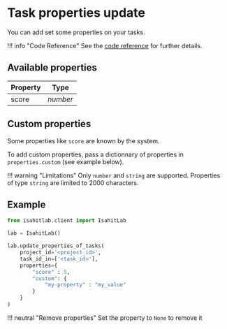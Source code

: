 # Task properties update

You can add set some properties on your tasks.

!!! info "Code Reference"
    See the [code reference](../../task/#isahitlab.actions.task.TaskActions.update_properties_of_tasks) for further details.

## Available properties


| Property    | Type        |
| ----------- | ----------- |
| score       | *number*    |


## Custom properties

Some properties like `score` are known by the system. 

To add custom properties, pass a dictionnary of properties in `properties.custom` (see example below).

!!! warning "Limitations"
    Only `number` and `string` are supported. Properties of type `string` are limited to 2000 characters.


## Example


```python
from isahitlab.client import IsahitLab

lab = IsahitLab()

lab.update_properties_of_tasks(
    project_id='<project_id>',
    task_id_in=['<task_id>'],
    properties={ 
        "score" : 5,
        "custom": {
            "my-property" : "my_value"
        }
    }
)
```


!!! neutral "Remove properties"
    Set the property to `None` to remove it
